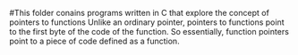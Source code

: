 #This folder conains programs written in C that explore the concept of pointers to functions
Unlike an ordinary pointer, pointers to functions point to the first byte of the code of the function.
So essentially, function pointers point to a piece of code defined as a function.
